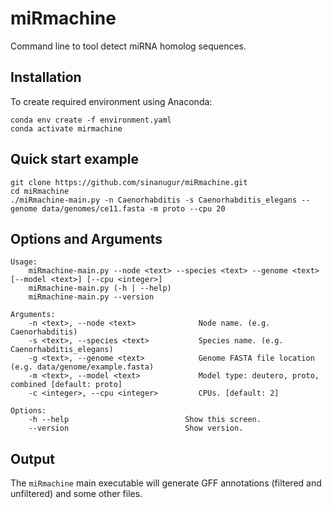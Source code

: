 # miRmachine
Command line to tool detect miRNA homolog sequences.

Installation
------------
To create required environment using Anaconda:

```
conda env create -f environment.yaml
conda activate mirmachine
```

Quick start example
-------------------
```
git clone https://github.com/sinanugur/miRmachine.git
cd miRmachine
./miRmachine-main.py -n Caenorhabditis -s Caenorhabditis_elegans --genome data/genomes/ce11.fasta -m proto --cpu 20
```

Options and Arguments
---------------------
```
Usage:
    miRmachine-main.py --node <text> --species <text> --genome <text> [--model <text>] [--cpu <integer>]
    miRmachine-main.py (-h | --help)
    miRmachine-main.py --version

Arguments:
    -n <text>, --node <text>              Node name. (e.g. Caenorhabditis)
    -s <text>, --species <text>           Species name. (e.g. Caenorhabditis_elegans)
    -g <text>, --genome <text>            Genome FASTA file location (e.g. data/genome/example.fasta)
    -m <text>, --model <text>             Model type: deutero, proto, combined [default: proto]
    -c <integer>, --cpu <integer>         CPUs. [default: 2]

Options:
    -h --help                          Show this screen.
    --version                          Show version.
```

Output
------
The `miRmachine` main executable will generate GFF annotations (filtered and unfiltered) and some other files.
